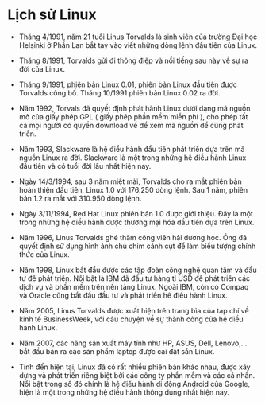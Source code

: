 # Lịch sử Linux

- Tháng 4/1991, năm 21 tuổi Linus Torvalds là sinh viên của trường Đại học Helsinki ở Phần Lan bắt tay vào viết những dòng lệnh đầu tiên của Linux.
- Tháng 8/1991, Torvalds gửi đi thông điệp và nổi tiếng sau này về sự ra đời của Linux.
- Tháng 9/1991, phiên bản Linux 0.01, phiên bản Linux đầu tiên được Torvalds công bố. Tháng 10/1991 phiên bản Linux 0.02 ra đời.
- Năm 1992, Torvals đã quyết định phát hành Linux dưới dạng mã nguồn mở của giấy phép GPL ( giấy phép phần mềm miễn phí ), cho phép tất cả mọi người có quyền download về để xem mã nguồn để cùng phát triển.
- Năm 1993, Slackware là hệ điều hành đầu tiên phát triển dựa trên mã nguồn Linux ra đời. Slackware là một trong những hệ điều hành Linux đầu tiên và có tuổi đời lâu nhất hiện nay.
- Ngày 14/3/1994, sau 3 năm miệt mài, Torvalds cho ra mắt phiên bản hoàn thiện đầu tiên, Linux 1.0 với 176.250 dòng lệnh. Sau 1 năm, phiên bản 1.2 ra mắt với 310.950 dòng lệnh.
- Ngày 3/11/1994, Red Hat Linux phiên bản 1.0 được giới thiệu. Đây là một trong những hệ điều hành được thương mại hóa đầu tiên dựa trên Linux.
- Năm 1996, Linus Torvalds ghé thăm công viên hải dương học. Ông đã quyết định sử dụng hình ảnh chú chim cánh cụt để làm biểu tượng chính thức của Linux.
- Năm 1998, Linux bắt đầu được các tập đoàn công nghệ quan tâm và đầu tư để phát triển. Nổi bật là IBM đã đầu tư hàng tỉ USD để phát triển các dịch vụ và phần mềm trên nền tảng Linux. Ngoài IBM, còn có Compaq và Oracle cũng bắt đầu đầu tư và phát triển hê điều hành Linux.

- Năm 2005, Linus Torvalds được xuất hiện trên trang bìa của tạp chí về kinh tế BusinessWeek, với câu chuyện về sự thành công của hệ điều hành Linux.

- Năm 2007, các hãng sản xuất máy tính như HP, ASUS, Dell, Lenovo,… bắt đầu bán ra các sản phẩm laptop được cài đặt sẵn Linux.

- Tính đến hiện tại, Linux đã có rất nhiều phiên bản khác nhau, được xây dựng và phát triển riêng biệt bởi các công ty phần mềm và các cá nhân. Nổi bật trong số đó chính là hệ điều hành di động Android của Google, hiện là một trong những hệ điều hành thông dụng nhất hiện nay.

